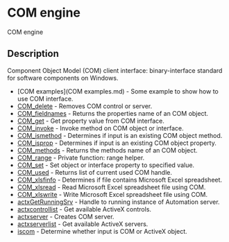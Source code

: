 # COM engine

COM engine

## Description

Component Object Model (COM) client interface: binary-interface standard for software components on Windows.

- [COM examples](COM examples.md) - Some example to show how to use COM interface.
- [COM_delete](COM_delete.md) - Removes COM control or server.
- [COM_fieldnames](COM_fieldnames.md) - Returns the properties name of an COM object.
- [COM_get](COM_get.md) - Get property value from COM interface.
- [COM_invoke](COM_invoke.md) - Invoke method on COM object or interface.
- [COM_ismethod](COM_ismethod.md) - Determines if input is an existing COM object method.
- [COM_isprop](COM_isprop.md) - Determines if input is an existing COM object property.
- [COM_methods](COM_methods.md) - Returns the methods name of an COM object.
- [COM_range](COM_range.md) - Private function: range helper.
- [COM_set](COM_set.md) - Set object or interface property to specified value.
- [COM_used](COM_used.md) - Returns list of current used COM handle.
- [COM_xlsfinfo](COM_xlsfinfo.md) - Determines if file contains Microsoft Excel spreadsheet.
- [COM_xlsread](COM_xlsread.md) - Read Microsoft Excel spreadsheet file using COM.
- [COM_xlswrite](COM_xlswrite.md) - Write Microsoft Excel spreadsheet file using COM.
- [actxGetRunningSrv](actxGetRunningSrv.md) - Handle to running instance of Automation server.
- [actxcontrollist](actxcontrollist.md) - Get available ActiveX controls.
- [actxserver](actxserver.md) - Creates COM server.
- [actxserverlist](actxserverlist.md) - Get available ActiveX servers.
- [iscom](iscom.md) - Determine whether input is COM or ActiveX object.
